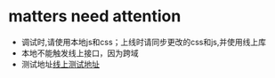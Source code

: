 
# matters need attention

- 调试时,请使用本地js和css；上线时请同步更改的css和js,并使用线上库
- 本地不能触发线上接口，因为跨域
- 测试地址[线上测试地址](https://unecklace.com/test-page-by-kakarot-20220221)